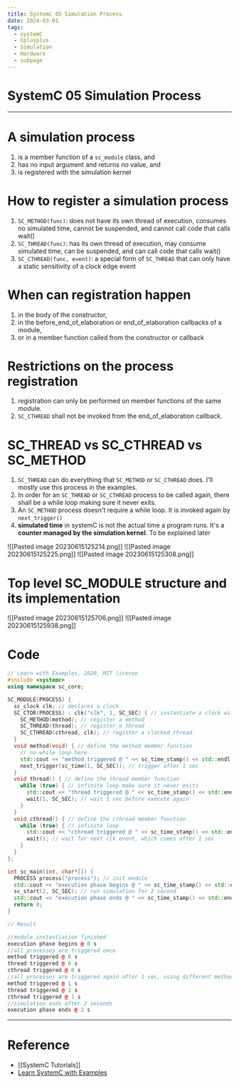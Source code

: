 ```yaml
---
title: SystemC 05 Simulation Process
date: 2024-03-01
tags:
  - systemC
  - Cplusplus
  - Simulation
  - Hardware
  - subpage
---
```

# SystemC 05 Simulation Process

---


# A simulation process

1. is a member function of a `sc_module` class, and
3. has no input argument and returns no value, and
2. is registered with the simulation kernel

# How to register a simulation process

1. `SC_METHOD(func)`: does not have its own thread of execution, consumes no simulated time, cannot be suspended, and cannot call code that calls wait()
2. `SC_THREAD(func)`: has its own thread of execution, may consume simulated time, can be suspended, and can call code that calls wait()
3. `SC_CTHREAD(func, event)`: a special form of `SC_THREAD` that can only have a static sensitivity of a clock edge event

# When can registration happen

1. in the body of the constructor,
2. in the before_end_of_elaboration or end_of_elaboration callbacks of a module,
3. or in a member function called from the constructor or callback

# Restrictions on the process registration

1. registration can only be performed on member functions of the same module.
2. `SC_CTHREAD` shall not be invoked from the end_of_elaboration callback.

# SC_THREAD vs SC_CTHREAD vs SC_METHOD

1. `SC_THREAD` can do everything that `SC_METHOD` or `SC_CTHREAD` does. I'll mostly use this process in the examples.
2. In order for an `SC_THREAD` or `SC_CTHREAD` process to be called again, there shall be a while loop making sure it never exits.
3. An `SC_METHOD` process doesn't require a while loop. It is invoked again by `next_trigger()`
4. **simulated time** in systemC is not the actual time a program runs. It's a **counter managed by the simulation kernel**. To be explained later

![[Pasted image 20230615125214.png]]
![[Pasted image 20230615125225.png]]
![[Pasted image 20230615125308.png]]

# Top level SC_MODULE structure and its implementation

![[Pasted image 20230615125706.png]]
![[Pasted image 20230615125938.png]]

# Code

```cpp
// Learn with Examples, 2020, MIT license
#include <systemc>
using namespace sc_core;

SC_MODULE(PROCESS) {
  sc_clock clk; // declares a clock
  SC_CTOR(PROCESS) : clk("clk", 1, SC_SEC) { // instantiate a clock with 1sec periodicity
    SC_METHOD(method); // register a method
    SC_THREAD(thread); // register a thread
    SC_CTHREAD(cthread, clk); // register a clocked thread
  }
  void method(void) { // define the method member function
    // no while loop here
    std::cout << "method triggered @ " << sc_time_stamp() << std::endl;
    next_trigger(sc_time(1, SC_SEC)); // trigger after 1 sec
  }
  void thread() { // define the thread member function
    while (true) { // infinite loop make sure it never exits 
      std::cout << "thread triggered @ " << sc_time_stamp() << std::endl;
      wait(1, SC_SEC); // wait 1 sec before execute again
    }
  }
  void cthread() { // define the cthread member function
    while (true) { // infinite loop
      std::cout << "cthread triggered @ " << sc_time_stamp() << std::endl;
      wait(); // wait for next clk event, which comes after 1 sec
    }
  }
};

int sc_main(int, char*[]) {
  PROCESS process("process"); // init module
  std::cout << "execution phase begins @ " << sc_time_stamp() << std::endl;
  sc_start(2, SC_SEC); // run simulation for 2 second
  std::cout << "execution phase ends @ " << sc_time_stamp() << std::endl;
  return 0;
}

// Result

//module instantiation finished 
execution phase begins @ 0 s
//all processes are triggered once
method triggered @ 0 s
thread triggered @ 0 s
cthread triggered @ 0 s
//all processes are triggered again after 1 sec, using different methods
method triggered @ 1 s
thread triggered @ 1 s
cthread triggered @ 1 s
//simulation ends after 2 seconds
execution phase ends @ 2 s

```




---

# Reference

- [[SystemC Tutorials]]
- [Learn SystemC with Examples](https://www.learnwithexamples.com/)